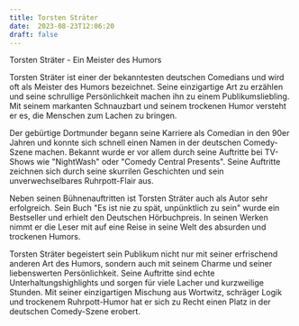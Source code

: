 ```yaml
---
title: Torsten Sträter
date:  2023-08-23T12:06:20
draft: false
---
```


Torsten Sträter - Ein Meister des Humors

Torsten Sträter ist einer der bekanntesten deutschen Comedians und wird oft als Meister des Humors bezeichnet. Seine einzigartige Art zu erzählen und seine schrullige Persönlichkeit machen ihn zu einem Publikumsliebling. Mit seinem markanten Schnauzbart und seinem trockenen Humor versteht er es, die Menschen zum Lachen zu bringen.

Der gebürtige Dortmunder begann seine Karriere als Comedian in den 90er Jahren und konnte sich schnell einen Namen in der deutschen Comedy-Szene machen. Bekannt wurde er vor allem durch seine Auftritte bei TV-Shows wie "NightWash" oder "Comedy Central Presents". Seine Auftritte zeichnen sich durch seine skurrilen Geschichten und sein unverwechselbares Ruhrpott-Flair aus.

Neben seinen Bühnenauftritten ist Torsten Sträter auch als Autor sehr erfolgreich. Sein Buch "Es ist nie zu spät, unpünktlich zu sein" wurde ein Bestseller und erhielt den Deutschen Hörbuchpreis. In seinen Werken nimmt er die Leser mit auf eine Reise in seine Welt des absurden und trockenen Humors.

Torsten Sträter begeistert sein Publikum nicht nur mit seiner erfrischend anderen Art des Humors, sondern auch mit seinem Charme und seiner liebenswerten Persönlichkeit. Seine Auftritte sind echte Unterhaltungshighlights und sorgen für viele Lacher und kurzweilige Stunden. Mit seiner einzigartigen Mischung aus Wortwitz, schräger Logik und trockenem Ruhrpott-Humor hat er sich zu Recht einen Platz in der deutschen Comedy-Szene erobert.